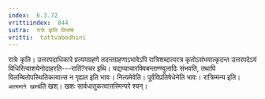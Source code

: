 ```yaml
---
index:  6.3.72
vrittiindex:  844
sutra:  रात्रेः कृति विभाषा
vritti:  tattvabodhini 
---
```


रात्रेः कृति। उत्तरपदाधिकारे प्रत्ययग्रहणे तदन्तग्रहणाऽभावेऽपि रात्रिशब्दात्परत्र कृतोऽसंभवात्कृदन्त उत्तरपदेऽयं विधिरित्याशयेनोदाहरति---रातिं?रचर इथि। यद्यप्याचारक्विबन्ताण्ण्वुलादिः संभवति, तथापि विलम्बितोपस्थितिकत्वात्स न गृह्यत इति भावः। नित्यमेवेति। पूर्वविप्रतिषेधेनेति भावः। रात्रिम्मन्य इति। `आत्ममाने खश्चे`ति खश्। खशः सार्वधातुकत्वात्तस्मिन्परे श्यन्।

